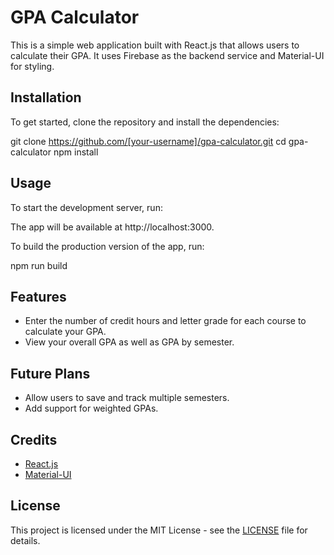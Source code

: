 # GPA Calculator

This is a simple web application built with React.js that allows users to calculate their GPA. 
It uses Firebase as the backend service and Material-UI for styling.

## Installation

To get started, clone the repository and install the dependencies:

git clone https://github.com/[your-username]/gpa-calculator.git
cd gpa-calculator
npm install

## Usage

To start the development server, run:

The app will be available at http://localhost:3000.

To build the production version of the app, run:

npm run build

## Features

- Enter the number of credit hours and letter grade for each course to calculate your GPA.
- View your overall GPA as well as GPA by semester.

## Future Plans

- Allow users to save and track multiple semesters.
- Add support for weighted GPAs.

## Credits

- [React.js](https://reactjs.org/)
- [Material-UI](https://material-ui.com/)

## License

This project is licensed under the MIT License - see the [LICENSE](LICENSE) file for details.
